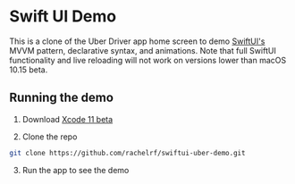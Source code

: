 # Swift UI Demo

This is a clone of the Uber Driver app home screen to demo [SwiftUI's](https://developer.apple.com/xcode/swiftui/) MVVM pattern, declarative syntax, and animations.  Note that full SwiftUI functionality and live reloading will not work on versions lower than macOS 10.15 beta.

## Running the demo

1. Download [Xcode 11 beta](https://developer.apple.com/download/)

2. Clone the repo
```bash
git clone https://github.com/rachelrf/swiftui-uber-demo.git
```

3. Run the app to see the demo